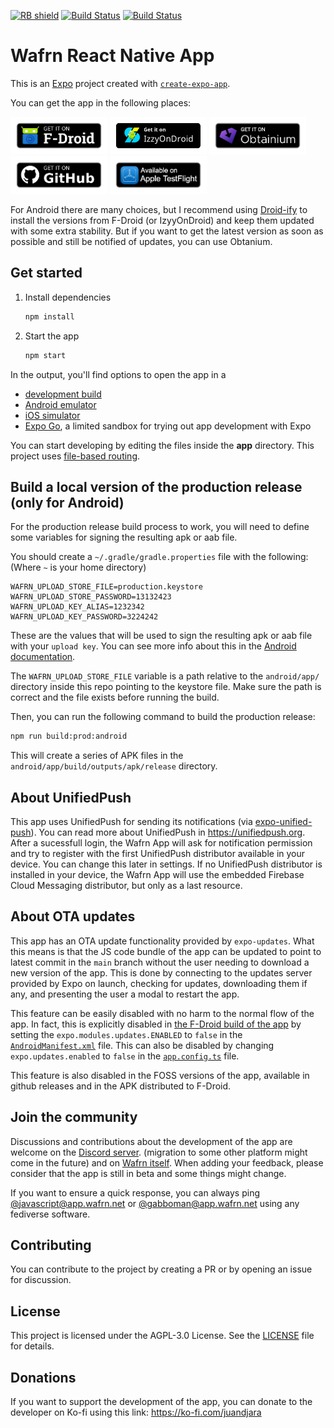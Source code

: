 <!-- Badges -->

[<img src="https://shields.rbtlog.dev/simple/dev.djara.wafrn_rn" alt="RB shield">](https://shields.rbtlog.dev/dev.djara.wafrn_rn)
[<img src="https://github.com/juandjara/wafrn-rn/actions/workflows/build.yml/badge.svg" alt="Build Status" />](https://github.com/juandjara/wafrn-rn/actions/workflows/build.yml)
[<img src="https://github.com/juandjara/wafrn-rn/actions/workflows/build_ios.yml/badge.svg" alt="Build Status" />](https://github.com/juandjara/wafrn-rn/actions/workflows/build_ios.yml)

# Wafrn React Native App

This is an [Expo](https://expo.dev) project created with [`create-expo-app`](https://www.npmjs.com/package/create-expo-app).

You can get the app in the following places:

<!--
<a href="https://play.google.com/store/apps/details?id=dev.djara.wafrn_rn">
<img height="60" alt="Get it on Google Play" src="assets/badges/google-play-margin.png" /></a>
-->
<a href="https://f-droid.org/packages/dev.djara.wafrn_rn/">
<img height="60" alt="Get it on F-Droid" src="assets/badges/fdroid-margin.png" /></a>
<a href="https://apt.izzysoft.de/fdroid/index/apk/dev.djara.wafrn_rn">
<img height="60" alt="Get it on IzzyOnDroid" src="assets/badges/izzy-margin.png" /></a>
<a href="http://apps.obtainium.imranr.dev/redirect.html?r=obtainium://add/https://github.com/juandjara/wafrn-rn">
<img height="60" alt="Get it on Obtanium" src="assets/badges/obtanium-margin.png" /></a>
<a href="https://github.com/juandjara/wafrn-rn/releases/latest">
<img height="60" alt="Get it on GitHub" src="assets/badges/github-margin.png" /></a>
<a href="https://testflight.apple.com/join/k98B8bDq">
<img height="60" alt="Get it on Testflight" src="assets/badges/testflight-margin.png" /></a>

For Android there are many choices, but I recommend using [Droid-ify](https://droidify.eu.org/) to install the versions from F-Droid (or IzyyOnDroid) and keep them updated with some extra stability. But if you want to get the latest version as soon as possible and still be notified of updates, you can use Obtanium.

## Get started

1. Install dependencies

   ```bash
   npm install
   ```

2. Start the app

   ```bash
   npm start
   ```

In the output, you'll find options to open the app in a

- [development build](https://docs.expo.dev/develop/development-builds/introduction/)
- [Android emulator](https://docs.expo.dev/workflow/android-studio-emulator/)
- [iOS simulator](https://docs.expo.dev/workflow/ios-simulator/)
- [Expo Go](https://expo.dev/go), a limited sandbox for trying out app development with Expo

You can start developing by editing the files inside the **app** directory. This project uses [file-based routing](https://docs.expo.dev/router/introduction).

## Build a local version of the production release (only for Android)

For the production release build process to work, you will need to define some variables for signing the resulting apk or aab file.

You should create a `~/.gradle/gradle.properties` file with the following: (Where `~` is your home directory)

```properties
WAFRN_UPLOAD_STORE_FILE=production.keystore
WAFRN_UPLOAD_STORE_PASSWORD=13132423
WAFRN_UPLOAD_KEY_ALIAS=1232342
WAFRN_UPLOAD_KEY_PASSWORD=3224242
```

These are the values that will be used to sign the resulting apk or aab file with your `upload key`. You can see more info about this in the [Android documentation](https://developer.android.com/studio/publish/app-signing#generate-key).

The `WAFRN_UPLOAD_STORE_FILE` variable is a path relative to the `android/app/` directory inside this repo pointing to the keystore file. Make sure the path is correct and the file exists before running the build.

Then, you can run the following command to build the production release:

```bash
npm run build:prod:android
```

This will create a series of APK files in the `android/app/build/outputs/apk/release` directory.

## About UnifiedPush

This app uses UnifiedPush for sending its notifications (via [expo-unified-push](https://github.com/juandjara/expo-unified-push/)). You can read more about UnifiedPush in https://unifiedpush.org. After a sucessfull login, the Wafrn App will ask for notification permission and try to register with the first UnifiedPush distributor available in your device. You can change this later in settings. If no UnifiedPush distributor is installed in your device, the Wafrn App will use the embedded Firebase Cloud Messaging distributor, but only as a last resource.

## About OTA updates

This app has an OTA update functionality provided by `expo-updates`. What this means is that the JS code bundle of the app can be updated to point to latest commit in the `main` branch without the user needing to download a new version of the app. This is done by connecting to the updates server provided by Expo on launch, checking for updates, downloading them if any, and presenting the user a modal to restart the app.

This feature can be easily disabled with no harm to the normal flow of the app. In fact, this is explicitly disabled in [the F-Droid build of the app](https://gitlab.com/fdroid/fdroiddata/-/blob/master/metadata/dev.djara.wafrn_rn.yml) by setting the `expo.modules.updates.ENABLED` to `false` in the [`AndroidManifest.xml`](android/app/src/main/AndroidManifest.xml) file. This can also be disabled by changing `expo.updates.enabled` to `false` in the [`app.config.ts`](app.config.ts) file.

This feature is also disabled in the FOSS versions of the app, available in github releases and in the APK distributed to F-Droid.

## Join the community

Discussions and contributions about the development of the app are welcome on the [Discord server](https://discord.gg/DTqGpk2AUV). (migration to some other platform might come in the future) and on [Wafrn itself](https://app.wafrn.net). When adding your feedback, please consider that the app is still in beta and some things might change.

If you want to ensure a quick response, you can always ping [@javascript@app.wafrn.net](https://app.wafrn.net/blog/javascript) or [@gabboman@app.wafrn.net](https://app.wafrn.net/blog/gabboman) using any fediverse software.

## Contributing

You can contribute to the project by creating a PR or by opening an issue for discussion.

## License

This project is licensed under the AGPL-3.0 License. See the [LICENSE](LICENSE.md) file for details.

## Donations

If you want to support the development of the app, you can donate to the developer on Ko-fi using this link: https://ko-fi.com/juandjara
